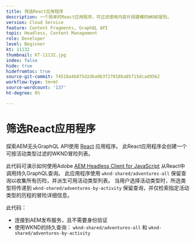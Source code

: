 ```yaml
---
title: 筛选React应用程序
description: 一个简单的React应用程序，可过滤使用内容片段建模的WKND冒险。
version: Cloud Service
feature: Content Fragments, GraphQL API
topic: Headless, Content Management
role: Developer
level: Beginner
kt: 11132
thumbnail: KT-11132.jpg
index: false
hide: true
hidefromtoc: true
source-git-commit: 74510a4b075d2dba9b3f27018ba05f15dcad9562
workflow-type: tm+mt
source-wordcount: '137'
ht-degree: 0%

---
```



# 筛选React应用程序

探索AEM无头GraphQL API使用 [React](https://reactjs.org/) 应用程序。 此React应用程序会创建一个可按活动类型过滤的WKND冒险列表。

此代码可演示如何使用Adobe [AEM Headless Client for JavaScript](https://github.com/adobe/aem-headless-client-js/blob/main/api-reference.md) 从React中调用持久GraphQL查询。 此应用程序使用 `wknd-shared/adventures-all` 保留查询以收集所有历险，并派生可用活动类型列表。 当用户选择活动类型时，所选类型将传递到 `wknd-shared/adventures-by-activity` 保留查询，并仅检索指定活动类型的历程的冒险详细信息。

此代码：

+ 连接到AEM发布服务，且不需要身份验证
+ 使用WKND的持久查询： `wknd-shared/adventures-all` 和 `wknd-shared/adventures-by-activity`
